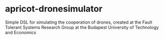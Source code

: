 # apricot-dronesimulator
Simple DSL for simulating the cooperation of drones, created at the Fault Tolerant Systems Research Group at the Budapest University of Technology and Economics 
